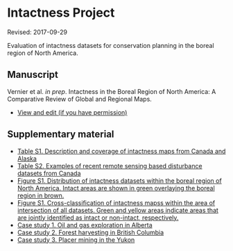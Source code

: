 # Intactness Project

Revised: 2017-09-29

Evaluation of intactness datasets for conservation planning in the boreal region of North America.

## Manuscript

Vernier et al. <i>in prep</i>. Intactness in the Boreal Region of North America: A Comparative Review of Global and Regional Maps.

  - [View and edit (if you have permission)](https://docs.google.com/document/d/1t7SJR31ZEPKSE6_SFjXWUyZBYFX_7XMxYBjC9vOKFnQ/edit)

## Supplementary material

* [Table S1. Description and coverage of intactness maps from Canada and Alaska](http://www.beaconswiki.ca/intactness/tableS1_intact.html)
* [Table S2. Examples of recent remote sensing based disturbance datasets from Canada](http://www.beaconswiki.ca/intactness/tableS2_disturb.html)
* [Figure S1. Distribution of intactness datasets within the boreal region of North America. Intact areas are shown in green overlaying the boreal region in brown.](http://www.beaconswiki.ca/intactness/figureS1_cover.html)
* [Figure S1. Cross-classification of intactness mapss within the area of intersection of all datasets. Green and yellow areas indicate areas that are jointly identified as intact or non-intact, respectively.](http://www.beaconswiki.ca/intactness/figureS2_cross.html)
* [Case study 1. Oil and gas exploration in Alberta](http://www.beaconswiki.ca/intactness/case_study_ab.html)
* [Case study 2. Forest harvesting in British Columbia](http://www.beaconswiki.ca/intactness/case_study_bc.html)
* [Case study 3. Placer mining in the Yukon](http://www.beaconswiki.ca/intactness/case_study_yt.html)
